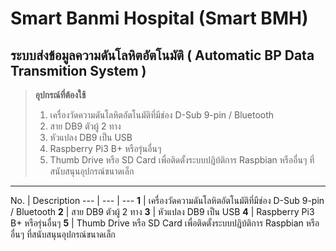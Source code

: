 Smart Banmi Hospital (Smart BMH)
======
ระบบส่งข้อมูลความดันโลหิตอัตโนมัติ ( Automatic BP Data Transmition System )
------
> **อุปกรณ์ที่ต้องใช้**
> 1. เครื่องวัดความดันโลหิตอัตโนมัติที่มีช่อง D-Sub 9-pin / Bluetooth
> 2. สาย DB9 ตัวผู้ 2 ทาง
> 3. หัวแปลง DB9 เป็น USB
> 4. Raspberry Pi3 B+ หรือรุ่นอื่นๆ
> 5. Thumb Drive หรือ SD Card เพื่อติดตั้งระบบปฎิบ้ติการ Raspbian หรืออื่นๆ ที่สนับสนุนอุปกรณ์ขนาดเล็ก
---
No. | Description
--- | --- | ---
**1** | เครื่องวัดความดันโลหิตอัตโนมัติที่มีช่อง D-Sub 9-pin / Bluetooth
**2** | สาย DB9 ตัวผู้ 2 ทาง
**3** | หัวแปลง DB9 เป็น USB
**4** | Raspberry Pi3 B+ หรือรุ่นอื่นๆ
**5** | Thumb Drive หรือ SD Card เพื่อติดตั้งระบบปฎิบ้ติการ Raspbian หรืออื่นๆ ที่สนับสนุนอุปกรณ์ขนาดเล็ก
